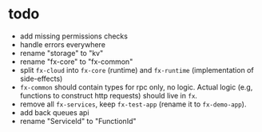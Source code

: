 # todo

- add missing permissions checks
- handle errors everywhere
- rename "storage" to "kv"
- rename "fx-core" to "fx-common"
- split `fx-cloud` into `fx-core` (runtime) and `fx-runtime` (implementation of side-effects)
- `fx-common` should contain types for rpc only, no logic. Actual logic (e.g, functions to construct http requests) should live in `fx`.
- remove all `fx-services`, keep `fx-test-app` (rename it to `fx-demo-app`).
- add back queues api
- rename "ServiceId" to "FunctionId"
